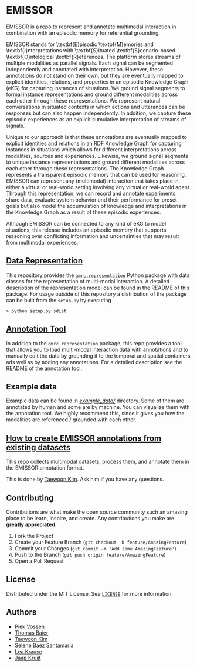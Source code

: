 # EMISSOR

EMISSOR is a repo to represent and annotate multimodal interaction in combination with an episodic memory for referential grounding.

EMISSOR stands for \textbf{E}pisodic \textbf{M}emories and \textbf{I}nterpretations with \textbf{S}ituated 
\textbf{S}cenario-based \textbf{O}ntological \textbf{R}eferences. 
The platform stores streams of multiple modalities as parallel signals. 
Each signal can be segmented independently and annotated with interpretation. 
However, these annotations do not stand on their own, but they are eventually mapped to explicit identities, 
relations, and properties in an episodic Knowledge Graph (eKG) for capturing instances of situations. 
We ground signal segments to formal instance representations and ground different modalities across each other 
through these representations. We represent natural conversations in situated contexts in which actions and 
utterances can be responses but can also happen independently. In addition, we capture these episodic experiences 
as an explicit cumulative interpretation of streams of signals. 

Unique to our approach is that these annotations are eventually mapped to explicit identities 
and relations in an RDF Knowledge Graph for capturing instances in situations which allows for 
different interpretations across modalities, sources and experiences. 
Likewise, we ground signal segments to unique instance representations and 
ground different modalities across each other through these representations. 
The Knowledge Graph represents a transparent episodic memory that can be used for reasoning.
EMISSOR can represent any (multimodal) interaction that takes place in either a virtual or
real-world setting involving any virtual or real-world agent. Through this representation,
we can record and annotate experiments, share data, evaluate system behavior and their performance 
for preset goals but also model the accumulation of knowledge and interpretations in the Knowledge Graph 
as a result of these episodic experiences. 

Although EMISSOR can be connected to any kind of eKG to model situations, 
this release includes an episodic memory that supports reasoning over conflicting information and 
uncertainties that may result from multimodal experiences.

## [Data Representation](gmrc/representation/README.md)

This repository provides the [`gmrc.representation`](gmrc/representation/README.md) Python package with data classes for
the representation of multi-modal interaction. A detailed description of the representation model can be found in the
[README](gmrc/representation/README.md) of this package. For usage outside of this repository a distribution of the
package can be built from the `setup.py` by executing

    > python setup.py sdist

## [Annotation Tool](gmrc/annotation/README.md)

In addition to the `gmrc.representation` package, this repo provides a tool that allows you to load multi-modal interaction
data with annotations and to manually edit the data by grounding it to the
temporal and spatial containers ads well as by adding any annotations. For a
detailed description see the [README](gmrc/annotation/README.md) of the annotation
tool.

## Example data

Example data can be found in [*example_data/*](example_data) directory. Some of them are annotated by human and some are by machine. You can visualize them with the annotation tool. We highly recommend this, since it gives you how the modalities are referenced / grounded with each other.


## [How to create EMISSOR annotations from existing datasets](https://github.com/tae898/multimodal-datasets)

This repo collects multimodal datasets, process them, and annotate them in the EMISSOR annotation format.

This is done by [Taewoon Kim](https://tae898.github.io/). Ask him if you have any questions.

## Contributing

Contributions are what make the open source community such an amazing place to be learn, inspire, and create. Any contributions you make are **greatly appreciated**.

1. Fork the Project
2. Create your Feature Branch (`git checkout -b feature/AmazingFeature`)
3. Commit your Changes (`git commit -m 'Add some AmazingFeature'`)
4. Push to the Branch (`git push origin feature/AmazingFeature`)
5. Open a Pull Request

## License

Distributed under the MIT License. See [`LICENSE`](https://github.com/cltl/EMISSOR/blob/main/LICENCE) for more information.

## Authors
* [Piek Vossen](https://github.com/piekvossen)
* [Thomas Baier](https://github.com/numblr)
* [Taewoon Kim](https://tae898.github.io/)
* [Selene Báez Santamaría](https://selbaez.github.io/)
* [Lea Krause](https://github.com/orgs/cltl/people/lkra)
* [Jaap Kruijt]()
